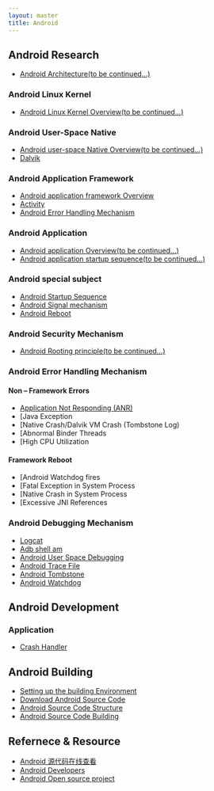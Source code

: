 ```yaml
---
layout: master
title: Android
---
```


## Android Research

* [Android Architecture(to be continued...)](android-architecture.html)

### Android Linux Kernel

* [Android Linux Kernel Overview(to be continued...)](android-linux-kernel.html)

### Android User-Space Native

* [Android user-space Native Overview(to be continued...)](android-native.html)
* [Dalvik](dalvik.html)

### Android Application Framework

* [Android application framework Overview](android-framework-overview.html)
* [Activity](activity.html)
* [Android Error Handling Mechanism](error-handling-mechanism.html)

### Android Application

* [Android application Overview(to be continued...)](android-application.html)
* [Android application startup sequence(to be continued...)](android-application-startup.html)

### Android special subject

* [Android Startup Sequence](startup.html)
* [Android Signal mechanism](signal-mechanism.html)
* [Android Reboot](android-reboot.html)

### Android Security Mechanism

* [Android Rooting principle(to be continued...)](android-rooting.html)

### Android Error Handling Mechanism

#### Non – Framework Errors

* [Application Not Responding (ANR)](anr.html)
* [Java Exception
* [Native Crash/Dalvik VM Crash (Tombstone Log)
* [Abnormal Binder Threads
* [High CPU Utilization

#### Framework Reboot

* [Android Watchdog fires
* [Fatal Exception in System Process
* [Native Crash in System Process
* [Excessive JNI References

### Android Debugging Mechanism

* [Logcat](logcat.html)
* [Adb shell am](am.html)
* [Android User Space Debugging](debugging.html)
* [Android Trace File](trace-file.html)
* [Android Tombstone](tombstone.html)
* [Android Watchdog](watchdog.html)

## Android Development

### Application

* [Crash Handler](crash.html)

## Android Building

* [Setting up the building Environment](setup.html)
* [Download Android Source Code](download.html)
* [Android Source Code Structure](android-code-structure.html)
* [Android Source Code Building](android-code-building.html)

## Refernece & Resource

* [Android 源代码在线查看](http://source.android.com/source/downloading.html)
* [Android Developers](http://developer.android.com/index.html)
* [Android Open source project](http://source.android.com/index.html)
